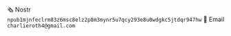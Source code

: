🗞️ Nostr `npub1mjnfeclrm83z6msc8elz2p8m3mynr5u7qcy293e8u0wdgkc5jtdqr947hw`
📧 Email `charlieroth4@gmail.com`
